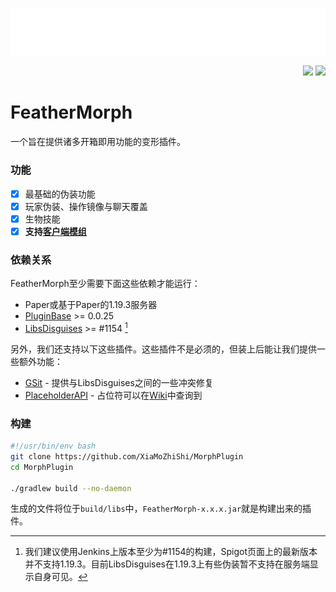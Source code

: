 ![cover](./assets/cover.png)

<p align="right">
  <img src="https://github.com/XiaMoZhiShi/MorphPlugin/actions/workflows/build.yml/badge.svg">
  <img src="https://img.shields.io/github/release/XiaMoZhiShi/MorphPlugin.svg">
</p>

<!-- [Wiki](https://github.com/XiaMoZhiShi/MorphPlugin/wiki) -->

# FeatherMorph

一个旨在提供诸多开箱即用功能的变形插件。

### 功能
- [x] 最基础的伪装功能
- [x] 玩家伪装、操作镜像与聊天覆盖
- [x] 生物技能
- [x] **支持[客户端模组](https://github.com/XiaMoZhiShi/MorphPluginClient)**

### 依赖关系
FeatherMorph至少需要下面这些依赖才能运行：
- Paper或基于Paper的1.19.3服务器
- [PluginBase](https://github.com/XiaMoZhiShi/PluginBase/releases/latest) >= 0.0.25
- [LibsDisguises](https://ci.md-5.net/job/LibsDisguises/) >= #1154 [^ld]

[^ld]: 我们建议使用Jenkins上版本至少为#1154的构建，Spigot页面上的最新版本并不支持1.19.3。目前LibsDisguises在1.19.3上有些伪装暂不支持在服务端显示自身可见。

另外，我们还支持以下这些插件。这些插件不是必须的，但装上后能让我们提供一些额外功能：
- [GSit](https://www.spigotmc.org/resources/gsit-modern-sit-seat-and-chair-lay-and-crawl-plugin-1-13-x-1-19-x.62325/) - 提供与LibsDisguises之间的一些冲突修复
- [PlaceholderAPI](https://www.spigotmc.org/resources/placeholderapi.6245/) - 占位符可以在[Wiki](https://github.com/XiaMoZhiShi/MorphPlugin/wiki/PlaceholderAPI)中查询到

### 构建
```bash
#!/usr/bin/env bash
git clone https://github.com/XiaMoZhiShi/MorphPlugin
cd MorphPlugin

./gradlew build --no-daemon
```

生成的文件将位于`build/libs`中，`FeatherMorph-x.x.x.jar`就是构建出来的插件。